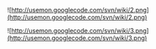![http://usemon.googlecode.com/svn/wiki/2.png](http://usemon.googlecode.com/svn/wiki/2.png)

![http://usemon.googlecode.com/svn/wiki/3.png](http://usemon.googlecode.com/svn/wiki/3.png)